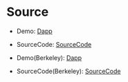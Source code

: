 # Source

  - Demo: [Dapp](https://aurowallet.github.io/auro-test-dapp/)  
  - SourceCode: [SourceCode](https://github.com/aurowallet/auro-test-dapp)

  - Demo(Berkeley): [Dapp](https://aurowallet.github.io/auro-test-dapp-berkeley/)  
  - SourceCode(Berkeley): [SourceCode](https://github.com/aurowallet/auro-test-dapp-berkeley)
